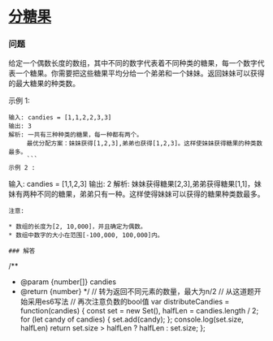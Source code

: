 # [分糖果](https://leetcode-cn.com/problems/distribute-candies)

### 问题

给定一个偶数长度的数组，其中不同的数字代表着不同种类的糖果，每一个数字代表一个糖果。你需要把这些糖果平均分给一个弟弟和一个妹妹。返回妹妹可以获得的最大糖果的种类数。

示例 1:

```
输入: candies = [1,1,2,2,3,3]
输出: 3
解析: 一共有三种种类的糖果，每一种都有两个。
     最优分配方案：妹妹获得[1,2,3],弟弟也获得[1,2,3]。这样使妹妹获得糖果的种类数最多。
     ```
示例 2 :

```
输入: candies = [1,1,2,3]
输出: 2
解析: 妹妹获得糖果[2,3],弟弟获得糖果[1,1]，妹妹有两种不同的糖果，弟弟只有一种。这样使得妹妹可以获得的糖果种类数最多。
```
注意:

* 数组的长度为[2, 10,000]，并且确定为偶数。
* 数组中数字的大小在范围[-100,000, 100,000]内。

### 解答

```
/**
 * @param {number[]} candies
 * @return {number}
 */
// 转为返回不同元素的数量，最大为n/2
// 从这道题开始采用es6写法
// 再次注意负数的bool值
var distributeCandies = function(candies) {
    const set = new Set(), halfLen = candies.length / 2;
    for (let candy of candies) {
        set.add(candy);
    };
    console.log(set.size, halfLen)
    return set.size > halfLen ? halfLen : set.size;
};
```